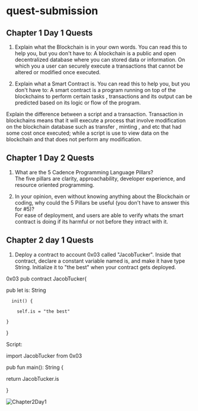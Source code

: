 # quest-submission

## Chapter 1 Day 1 Quests
1. Explain what the Blockchain is in your own words. You can read this to help you, but you don't have to: 
          A blockchain is a public and open decentralized database where you can stored data or information. On which you a user can securely execute a transactions that cannot be altered or modified once executed. 

2. Explain what a Smart Contract is. You can read this to help you, but you don't have to:
         A smart contract is a program running on top of the blockchains to perform certain tasks , transactions and its output can be predicted based on its logic or flow of the program. 

Explain the difference between a script and a transaction.
         Transaction in blockchains means that it will execute a process that involve modification on the blockchain database such as transfer , minting , and etc that had some cost once executed;  while a script is use to view data on the blockchain and that does not perform any modification. 

## Chapter 1 Day 2 Quests
1. What are the 5 Cadence Programming Language Pillars?   
       The five pillars are clarity, approachability, developer experience, and resource oriented programming. 

2. In your opinion, even without knowing anything about the Blockchain or coding, why could the 5 Pillars be useful (you don't have to answer this for #5)?   
        For ease of deployment, and users are able to verify whats the smart contract is doing if its harmful or not before they intract with it.
        
 ## Chapter 2 day 1 Quests

1. Deploy a contract to account 0x03 called "JacobTucker". Inside that contract, declare a constant variable named is, and make it have type String. Initialize it to "the best" when your contract gets deployed.

0x03
pub contract JacobTucker{

 
  pub let is: String

 

      init() {

        self.is = "the best"

    }

  
}

 

Script: 

import JacobTucker from 0x03

 pub fun main(): String {

  return JacobTucker.is
 
}


![Chapter2Day1](https://user-images.githubusercontent.com/85352662/173072122-3e83f502-6614-4a25-95d0-bae5acbcfc4f.jpg)
